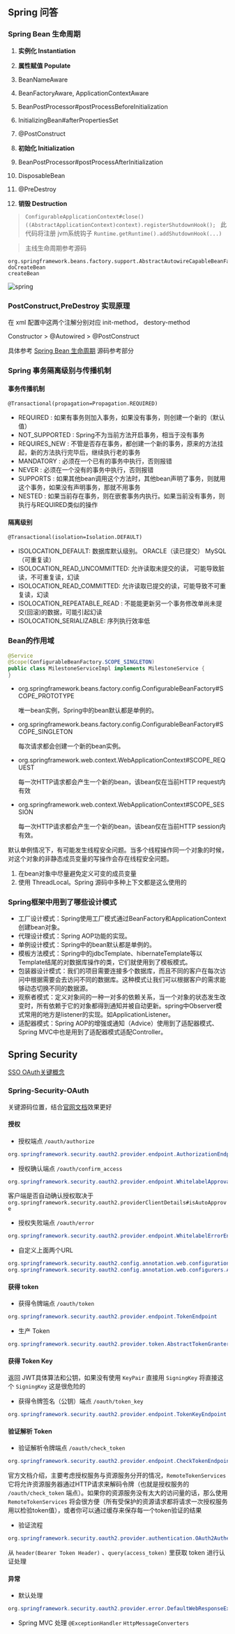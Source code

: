 ## Spring 问答

### Spring Bean 生命周期

1. **实例化 Instantiation**
2. **属性赋值 Populate**

  3. BeanNameAware
  4. BeanFactoryAware, ApplicationContextAware
  5. BeanPostProcessor#postProcessBeforeInitialization
  6. InitializingBean#afterPropertiesSet
  7. @PostConstruct
3. **初始化 Initialization**
  8. BeanPostProcessor#postProcessAfterInitialization
  9. DisposableBean
  10. @PreDestroy
4. **销毁 Destruction**
  > `ConfigurableApplicationContext#close()`
  > `((AbstractApplicationContext)context).registerShutdownHook(); ` 此代码将注册 jvm系统钩子 `Runtime.getRuntime().addShutdownHook(...)`

> 主线生命周期参考源码  
```
org.springframework.beans.factory.support.AbstractAutowireCapableBeanFactory
doCreateBean
createBean
```

![spring](../assets/img/springinit.webp)


### PostConstruct,PreDestroy 实现原理
在 xml 配置中这两个注解分别对应 init-method， destory-method

Constructor > @Autowired > @PostConstruct

具体参考 [Spring Bean 生命周期](#Spring-Bean-生命周期) 源码参考部分

### Spring 事务隔离级别与传播机制
#### 事务传播机制
```
@Transactional(propagation=Propagation.REQUIRED)
```
* REQUIRED : 如果有事务则加入事务，如果没有事务，则创建一个新的（默认值）
* NOT_SUPPORTED : Spring不为当前方法开启事务，相当于没有事务
* REQUIRES_NEW : 不管是否存在事务，都创建一个新的事务，原来的方法挂起，新的方法执行完毕后，继续执行老的事务
* MANDATORY : 必须在一个已有的事务中执行，否则报错
* NEVER : 必须在一个没有的事务中执行，否则报错
* SUPPORTS : 如果其他bean调用这个方法时，其他bean声明了事务，则就用这个事务，如果没有声明事务，那就不用事务
* NESTED : 如果当前存在事务，则在嵌套事务内执行。如果当前没有事务，则执行与REQUIRED类似的操作

#### 隔离级别
```
@Transactional(isolation=Isolation.DEFAULT)
```
* ISOLOCATION_DEFAULT:  数据库默认级别。 ORACLE（读已提交） MySQL（可重复读）
* ISOLOCATION_READ_UNCOMMITTED: 允许读取未提交的读， 可能导致脏读，不可重复读，幻读
* ISOLOCATION_READ_COMMITTED:  允许读取已提交的读，可能导致不可重复读，幻读
* ISOLOCATION_REPEATABLE_READ : 不能能更新另一个事务修改单尚未提交(回滚)的数据，可能引起幻读
* ISOLOCATION_SERIALIZABLE: 序列执行效率低

### Bean的作用域
```java
@Service
@Scope(ConfigurableBeanFactory.SCOPE_SINGLETON)
public class MilestoneServiceImpl implements MilestoneService {
}
```

* org.springframework.beans.factory.config.ConfigurableBeanFactory#SCOPE_PROTOTYPE

  唯一bean实例，Spring中的bean默认都是单例的。

* org.springframework.beans.factory.config.ConfigurableBeanFactory#SCOPE_SINGLETON

  每次请求都会创建一个新的bean实例。

* org.springframework.web.context.WebApplicationContext#SCOPE_REQUEST

  每一次HTTP请求都会产生一个新的bean，该bean仅在当前HTTP request内有效

* org.springframework.web.context.WebApplicationContext#SCOPE_SESSION

  每一次HTTP请求都会产生一个新的bean，该bean仅在当前HTTP session内有效。

默认单例情况下，有可能发生线程安全问题。当多个线程操作同一个对象的时候，对这个对象的非静态成员变量的写操作会存在线程安全问题。

1. 在bean对象中尽量避免定义可变的成员变量
2. 使用 ThreadLocal。Spring 源码中多种上下文都是这么使用的

### Spring框架中用到了哪些设计模式
* 工厂设计模式：Spring使用工厂模式通过BeanFactory和ApplicationContext创建bean对象。
* 代理设计模式：Spring AOP功能的实现。
* 单例设计模式：Spring中的bean默认都是单例的。
* 模板方法模式：Spring中的jdbcTemplate、hibernateTemplate等以Template结尾的对数据库操作的类，它们就使用到了模板模式。
* 包装器设计模式：我们的项目需要连接多个数据库，而且不同的客户在每次访问中根据需要会去访问不同的数据库。这种模式让我们可以根据客户的需求能够动态切换不同的数据源。
* 观察者模式：定义对象间的一种一对多的依赖关系，当一个对象的状态发生改变时，所有依赖于它的对象都得到通知并被自动更新。spring中Observer模式常用的地方是listener的实现。如ApplicationListener。
* 适配器模式：Spring AOP的增强或通知（Advice）使用到了适配器模式、Spring MVC中也是用到了适配器模式适配Controller。

## Spring Security
[SSO OAuth关键概念](../DevOps/SSO.md)
### Spring-Security-OAuth
关键源码位置，结合[官网文档](https://projects.spring.io/spring-security-oauth/docs/oauth2.html)效果更好
#### 授权

* 授权端点 `/oauth/authorize`
```java
org.springframework.security.oauth2.provider.endpoint.AuthorizationEndpoint
```

* 授权确认端点 `/oauth/confirm_access`
```java
org.springframework.security.oauth2.provider.endpoint.WhitelabelApprovalEndpoint
```
  客户端是否自动确认授权取决于 `org.springframework.security.oauth2.providerClientDetails#isAutoApprove`

* 授权失败端点 `/oauth/error`
```java
org.springframework.security.oauth2.provider.endpoint.WhitelabelErrorEndpoint
```

* 自定义上面两个URL
```java
org.springframework.security.oauth2.config.annotation.web.configuration.AuthorizationServerEndpointsConfiguration#authorizationEndpoint
org.springframework.security.oauth2.config.annotation.web.configurers.AuthorizationServerEndpointsConfigurer#pathMapping
```


#### 获得 token
* 获得令牌端点 `/oauth/token`
```java
org.springframework.security.oauth2.provider.endpoint.TokenEndpoint
```
* 生产 Token
```java
org.springframework.security.oauth2.provider.token.AbstractTokenGranter
```

#### 获得 Token Key
返回 JWT具体算法和公钥，如果没有使用 `KeyPair` 直接用 `SigningKey` 将直接这个 `SigningKey` 这是很危险的
* 获得令牌签名（公钥）端点 `/oauth/token_key`
```java
org.springframework.security.oauth2.provider.endpoint.TokenKeyEndpoint
```

#### 验证解析 Token
* 验证解析令牌端点 `/oauth/check_token`
```java
org.springframework.security.oauth2.provider.endpoint.CheckTokenEndpoint
```
  官方文档介绍，主要考虑授权服务与资源服务分开的情况，`RemoteTokenServices` 它将允许资源服务器通过HTTP请求来解码令牌（也就是授权服务的 `/oauth/check_token` 端点）。如果你的资源服务没有太大的访问量的话，那么使用`RemoteTokenServices` 将会很方便（所有受保护的资源请求都将请求一次授权服务用以检验token值），或者你可以通过缓存来保存每一个token验证的结果

* 验证流程
```java
org.springframework.security.oauth2.provider.authentication.OAuth2AuthenticationProcessingFilter
```
  从 `header(Bearer Token Header)` 、`query(access_token)` 里获取 token 进行认证处理

#### 异常
* 默认处理
```java
org.springframework.security.oauth2.provider.error.DefaultWebResponseExceptionTranslator
```

* Spring MVC 处理
  `@ExceptionHandler` `HttpMessageConverters`
